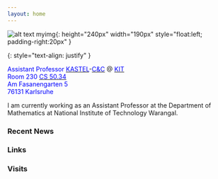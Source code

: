 ```yaml
---
layout: home
---
```



![alt text myimg](){: height="240px" width="190px" style="float:left; padding-right:20px" }




{: style="text-align: justify" }

<span style="color : blue"> Assistant Professor</span> [<span style="color : blue">KASTEL</span>]()-[<span style="color : blue">C&C</span>]() @ [<span style="color : blue">KIT</span>]()\
<span style="color : blue">Room 230</span> [<span style="color : blue">CS 50.34</span>](https://www.kit.edu/campusplan/index_en.php)\
<span style="color : blue">Am Fasanengarten 5</span>\
<span style="color : blue">76131 Karlsruhe</span>



I am currently working as an Assistant Professor at the Department of Mathematics at National Institute of Technology Warangal. 





### Recent News



### Links

### Visits

